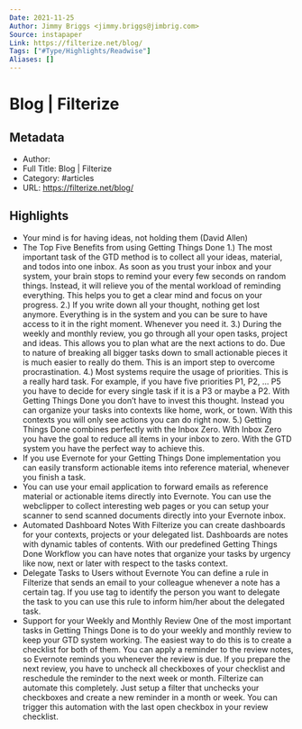 ```yaml
---
Date: 2021-11-25
Author: Jimmy Briggs <jimmy.briggs@jimbrig.com>
Source: instapaper
Link: https://filterize.net/blog/
Tags: ["#Type/Highlights/Readwise"]
Aliases: []
---
```

# Blog | Filterize

## Metadata
- Author: 
- Full Title: Blog | Filterize
- Category: #articles
- URL: https://filterize.net/blog/

## Highlights
- Your mind is for having ideas, not holding them (David Allen)
- The Top Five Benefits from using Getting Things Done
  1.) The most important task of the GTD method is to collect all your ideas, material, and todos into one inbox. As soon as you trust your inbox and your system, your brain stops to remind your every few seconds on random things. Instead, it will relieve you of the mental workload of reminding everything. This helps you to get a clear mind and focus on your progress.
  2.) If you write down all your thought, nothing get lost anymore. Everything is in the system and you can be sure to have access to it in the right moment. Whenever you need it.
  3.) During the weekly and monthly review, you go through all your open tasks, project and ideas. This allows you to plan what are the next actions to do. Due to nature of breaking all bigger tasks down to small actionable pieces it is much easier to really do them. This is an import step to overcome procrastination.
  4.) Most systems require the usage of priorities. This is a really hard task. For example, if you have five priorities P1, P2, … P5 you have to decide for every single task if it is a P3 or maybe a P2. With Getting Things Done you don’t have to invest this thought. Instead you can organize your tasks into contexts like home, work, or town. With this contexts you will only see actions you can do right now.
  5.) Getting Things Done combines perfectly with the Inbox Zero. With Inbox Zero you have the goal to reduce all items in your inbox to zero. With the GTD system you have the perfect way to achieve this.
- If you use Evernote for your Getting Things Done implementation you can easily transform actionable items into reference material, whenever you finish a task.
- You can use your email application to forward emails as reference material or actionable items directly into Evernote. You can use the webclipper to collect interesting web pages or you can setup your scanner to send scanned documents directly into your Evernote inbox.
- Automated Dashboard Notes
  With Filterize you can create dashboards for your contexts, projects or your delegated list. Dashboards are notes with dynamic tables of contents. With our predefined Getting Things Done Workflow you can have notes that organize your tasks by urgency like now, next or later with respect to the tasks context.
- Delegate Tasks to Users without Evernote
  You can define a rule in Filterize that sends an email to your colleague whenever a note has a certain tag. If you use tag to identify the person you want to delegate the task to you can use this rule to inform him/her about the delegated task.
- Support for your Weekly and Monthly Review
  One of the most important tasks in Getting Things Done is to do your weekly and monthly review to keep your GTD system working. The easiest way to do this is to create a checklist for both of them. You can apply a reminder to the review notes, so Evernote reminds you whenever the review is due.
  If you prepare the next review, you have to uncheck all checkboxes of your checklist and reschedule the reminder to the next week or month. Filterize can automate this completely. Just setup a filter that unchecks your checkboxes and create a new reminder in a month or week. You can trigger this automation with the last open checkbox in your review checklist.
